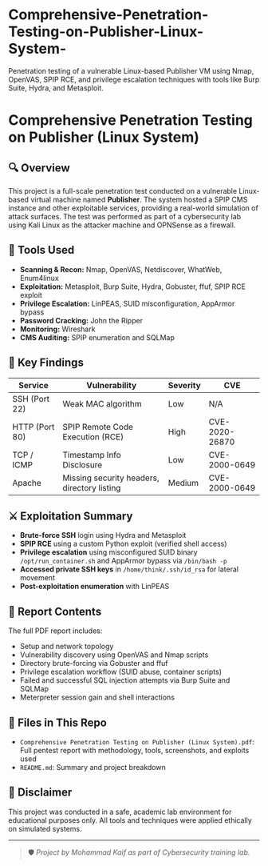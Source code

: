# Comprehensive-Penetration-Testing-on-Publisher-Linux-System-
Penetration testing of a vulnerable Linux-based Publisher VM using Nmap, OpenVAS, SPIP RCE, and privilege escalation techniques with tools like Burp Suite, Hydra, and Metasploit.
# Comprehensive Penetration Testing on Publisher (Linux System)

## 🔍 Overview
This project is a full-scale penetration test conducted on a vulnerable Linux-based virtual machine named **Publisher**. The system hosted a SPIP CMS instance and other exploitable services, providing a real-world simulation of attack surfaces. The test was performed as part of a cybersecurity lab using Kali Linux as the attacker machine and OPNSense as a firewall.

## 🧰 Tools Used
- **Scanning & Recon:** Nmap, OpenVAS, Netdiscover, WhatWeb, Enum4linux
- **Exploitation:** Metasploit, Burp Suite, Hydra, Gobuster, ffuf, SPIP RCE exploit
- **Privilege Escalation:** LinPEAS, SUID misconfiguration, AppArmor bypass
- **Password Cracking:** John the Ripper
- **Monitoring:** Wireshark
- **CMS Auditing:** SPIP enumeration and SQLMap

## 🔑 Key Findings
| Service | Vulnerability | Severity | CVE |
|--------|---------------|----------|-----|
| SSH (Port 22) | Weak MAC algorithm | Low | N/A |
| HTTP (Port 80) | SPIP Remote Code Execution (RCE) | High | CVE-2020-26870 |
| TCP / ICMP | Timestamp Info Disclosure | Low | CVE-2000-0649 |
| Apache | Missing security headers, directory listing | Medium | CVE-2000-0649 |

## ⚔️ Exploitation Summary
- **Brute-force SSH** login using Hydra and Metasploit
- **SPIP RCE** using a custom Python exploit (verified shell access)
- **Privilege escalation** using misconfigured SUID binary `/opt/run_container.sh` and AppArmor bypass via `/bin/bash -p`
- **Accessed private SSH keys** in `/home/think/.ssh/id_rsa` for lateral movement
- **Post-exploitation enumeration** with LinPEAS

## 📄 Report Contents
The full PDF report includes:
- Setup and network topology
- Vulnerability discovery using OpenVAS and Nmap scripts
- Directory brute-forcing via Gobuster and ffuf
- Privilege escalation workflow (SUID abuse, container scripts)
- Failed and successful SQL injection attempts via Burp Suite and SQLMap
- Meterpreter session gain and shell interactions

## 📁 Files in This Repo
- `Comprehensive Penetration Testing on Publisher (Linux System).pdf`: Full pentest report with methodology, tools, screenshots, and exploits used
- `README.md`: Summary and project breakdown

## 📌 Disclaimer
This project was conducted in a safe, academic lab environment for educational purposes only. All tools and techniques were applied ethically on simulated systems.

---

> 🛡️ *Project by Mohammad Kaif as part of Cybersecurity training lab.*
